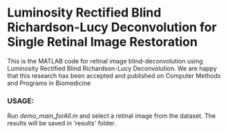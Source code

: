 # Luminosity Rectified Blind Richardson-Lucy Deconvolution for Single Retinal Image Restoration
This is the MATLAB code for retinal image blind-deconvolution using Luminosity Rectified Blind Richardson-Lucy Deconvolution.
We are happy that this research has been accepted and published on Computer Methods and Programs in Biomedicine

### USAGE:
Run *demo_main_forAll.m* and select a retinal image from the dataset. The results will be saved in 'results' folder.
